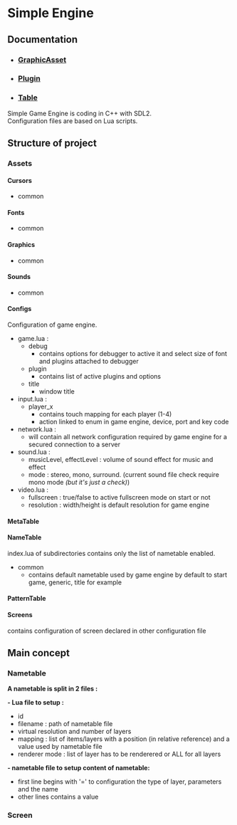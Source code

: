 # Simple Engine


## Documentation

- ### [GraphicAsset](documentation/GraphicAsset.md)
- ### [Plugin](documentation/Plugin.md)
- ### [ Table](documentation/Table.md)



Simple Game Engine is coding in C++ with SDL2.<br/>
Configuration files are based on Lua scripts.

## Structure of project

### Assets

#### Cursors
- common
#### Fonts
- common
#### Graphics
- common
#### Sounds
- common

#### Configs
Configuration of game engine.
- game.lua :
  - debug
    - contains options for debugger to active it and select size of font and plugins attached to debugger
  - plugin
    - contains list of active plugins and options
  - title
    - window title
- input.lua :
  - player_x
    - contains touch mapping for each player (1-4)
    - action linked to enum in game engine, device, port and key code
- network.lua :
  - will contain all network configuration required by game engine for a secured connection to a server
- sound.lua :
  - musicLevel, effectLevel : volume of sound effect for music and effect
  - mode : stereo, mono, surround. (current sound file check require mono mode _(but it's just a check)_)
- video.lua :
  - fullscreen : true/false to active fullscreen mode on start or not
  - resolution : width/height is default resolution for game engine
#### MetaTable
#### NameTable
index.lua of subdirectories contains only the list of nametable enabled.
- common
  - contains default nametable used by game engine by default to start game, generic, title for example
#### PatternTable
#### Screens
contains configuration of screen declared in other configuration file


## Main concept

### Nametable

__A nametable is split in 2 files :__

__- Lua file to setup :__
  - id
  - filename : path of nametable file
  - virtual resolution and number of layers
  - mapping : list of items/layers with a position (in relative reference) and a value used by nametable file
  - renderer mode : list of layer has to be renderered or ALL for all layers

__- nametable file to setup content of nametable:__
  - first line begins with '=' to configuration the type of layer, parameters and the name
  - other lines contains a value


### Screen



